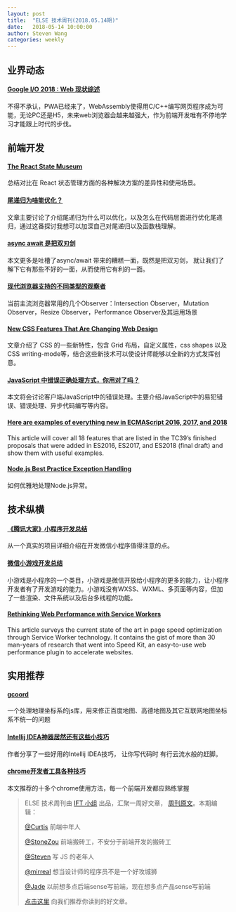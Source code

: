 ```yaml
---
layout: post
title:  "ELSE 技术周刊(2018.05.14期)"
date:   2018-05-14 10:00:00
author: Steven Wang
categories: weekly
---
```


## 业界动态

#### [Google I/O 2018 : Web 现状综述](https://juejin.im/post/5af2a6e1f265da0b9c109f8a)
不得不承认，PWA已经来了，WebAssembly使得用C/C++编写网页程序成为可能，无论PC还是H5，未来web浏览器会越来越强大，作为前端开发唯有不停地学习才能跟上时代的步伐。

## 前端开发

#### [The React State Museum](https://hackernoon.com/the-react-state-museum-a278c726315)

总结对比在 React 状态管理方面的各种解决方案的差异性和使用场景。

#### [尾递归为啥能优化？](https://zhuanlan.zhihu.com/p/36587160)
文章主要讨论了介绍尾递归为什么可以优化，以及怎么在代码层面进行优化尾递归，通过这番探讨我想可以加深自己对尾递归以及函数栈理解。

#### [async await 是把双刃剑](https://github.com/dt-fe/weekly/blob/master/55.%E7%B2%BE%E8%AF%BB%E3%80%8Aasync%20await%20%E6%98%AF%E6%8A%8A%E5%8F%8C%E5%88%83%E5%89%91%E3%80%8B.md)
本文更多是吐槽了async/await 带来的糟糕一面，既然是把双刃剑， 就让我们了解下它有那些不好的一面，从而使用它有利的一面。

#### [现代浏览器支持的不同类型的观察者](https://www.w3cplus.com/javascript/different-types-of-observers-supported-by-modern-browsers.html)

当前主流浏览器常用的几个Observer：Intersection Observer，Mutation Observer，Resize Observer，Performance Observer及其运用场景

#### [New CSS Features That Are Changing Web Design](https://www.smashingmagazine.com/2018/05/future-of-web-design/)

文章介绍了 CSS 的一些新特性，包含 Grid 布局，自定义属性，css shapes 以及 CSS writing-mode等，结合这些新技术可以使设计师能够以全新的方式发挥创意。

#### [JavaScript 中错误正确处理方式，你用对了吗？](https://mp.weixin.qq.com/s/zjME9Q4bjNCc9DpDsuGrLA)

本文将会讨论客户端JavaScript中的错误处理。主要介绍JavaScript中的易犯错误、错误处理、异步代码编写等内容。

#### [Here are examples of everything new in ECMAScript 2016, 2017, and 2018](https://medium.freecodecamp.org/here-are-examples-of-everything-new-in-ecmascript-2016-2017-and-2018-d52fa3b5a70e)

This article will cover all 18 features that are listed in the TC39’s finished proposals that were added in ES2016, ES2017, and ES2018 (final draft) and show them with useful examples.

#### [Node.js Best Practice Exception Handling](http://www.nodejsrecipes.com/recipes/7310521/node-js-best-practice-exception-handling)

如何优雅地处理Node.js异常。

## 技术纵横

#### [《腾讯大家》小程序开发总结](https://mp.weixin.qq.com/s/Zr2t_25SfozHtvVVwBk26w)

从一个真实的项目详细介绍在开发微信小程序值得注意的点。


#### [微信小游戏开发总结](https://futu.im/posts/2018-04-13-wx-game/)

小游戏是小程序的一个类目，小游戏是微信开放给小程序的更多的能力，让小程序开发者有了开发游戏的能力。小游戏没有WXSS、WXML、多页面等内容，但加了一些渲染、文件系统以及后台多线程的功能。

#### [Rethinking Web Performance with Service Workers](https://medium.baqend.com/the-technology-behind-fast-websites-2638196fa60a)

This article surveys the current state of the art in page speed optimization through Service Worker technology. It contains the gist of more than 30 man-years of research that went into Speed Kit, an easy-to-use web performance plugin to accelerate websites.

## 实用推荐
#### [gcoord](https://github.com/hujiulong/gcoord?utm_source=tuicool&utm_medium=referral)

一个处理地理坐标系的js库，用来修正百度地图、高德地图及其它互联网地图坐标系不统一的问题

#### [Intellij IDEA神器居然还有这些小技巧](https://my.oschina.net/samgege/blog/1808622)
作者分享了一些好用的Intellij IDEA技巧， 让你写代码时 有行云流水般的赶脚。

#### [chrome开发者工具各种技巧](https://juejin.im/post/5af53823f265da0b75282b0f)
本文推荐的十多个chrome使用方法，每一个前端开发都应熟练掌握

> ELSE 技术周刊由 [IFT 小组](https://github.com/CtripFE) 出品，汇聚一周好文章， [周刊原文](https://zhuanlan.zhihu.com/p/36816123)。本期编辑：
>
> [@Curtis](https://github.com/CurtisCBS) 前端中年人
>
> [@StoneZou](https://github.com/stoneyong) 前端搬砖工，不安分于前端开发的搬砖工
>
> [@Steven](https://github.com/StevenX911) 写 JS 的老年人
>
> [@mirreal](https://github.com/mirreal) 想当设计师的程序员不是一个好攻城狮
>
> [@Jade](https://github.com/Jade05) 以前想多点后端sense写前端，现在想多点产品sense写前端
>
> [点击这里](https://github.com/CtripFE/fe-weekly/issues) 向我们推荐你读到的好文章。
